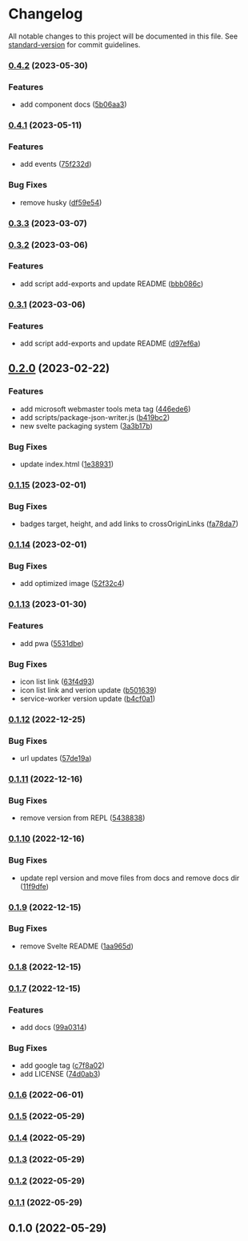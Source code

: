 # Changelog

All notable changes to this project will be documented in this file. See [standard-version](https://github.com/conventional-changelog/standard-version) for commit guidelines.

### [0.4.2](https://github.com/shinokada/svelte-bootstrap-svg-icons/compare/v0.4.1...v0.4.2) (2023-05-30)

### Features

- add component docs ([5b06aa3](https://github.com/shinokada/svelte-bootstrap-svg-icons/commit/5b06aa3313369a0b0a88b206de044bd59a95df06))

### [0.4.1](https://github.com/shinokada/svelte-bootstrap-svg-icons/compare/v0.3.3...v0.4.1) (2023-05-11)

### Features

- add events ([75f232d](https://github.com/shinokada/svelte-bootstrap-svg-icons/commit/75f232def9ced9b8d7eea25010e56288aff31bee))

### Bug Fixes

- remove husky ([df59e54](https://github.com/shinokada/svelte-bootstrap-svg-icons/commit/df59e54ead9af6cfe2283ff2c92d56094aaacc01))

### [0.3.3](https://github.com/shinokada/svelte-bootstrap-svg-icons/compare/v0.3.2...v0.3.3) (2023-03-07)

### [0.3.2](https://github.com/shinokada/svelte-bootstrap-svg-icons/compare/v0.3.1...v0.3.2) (2023-03-06)

### Features

- add script add-exports and update README ([bbb086c](https://github.com/shinokada/svelte-bootstrap-svg-icons/commit/bbb086cf0bc39440370575300e40c7b331eb1dd5))

### [0.3.1](https://github.com/shinokada/svelte-bootstrap-svg-icons/compare/v0.2.0...v0.3.1) (2023-03-06)

### Features

- add script add-exports and update README ([d97ef6a](https://github.com/shinokada/svelte-bootstrap-svg-icons/commit/d97ef6ae8533b4c334e6a514e4030d7aaf61be87))

## [0.2.0](https://github.com/shinokada/svelte-bootstrap-svg-icons/compare/v0.1.15...v0.2.0) (2023-02-22)

### Features

- add microsoft webmaster tools meta tag ([446ede6](https://github.com/shinokada/svelte-bootstrap-svg-icons/commit/446ede62ddc4ba0ba6d93b2420d9ec0638f37b00))
- add scripts/package-json-writer.js ([b419bc2](https://github.com/shinokada/svelte-bootstrap-svg-icons/commit/b419bc2626f9fc6422afa29a46435a1d3088c06a))
- new svelte packaging system ([3a3b17b](https://github.com/shinokada/svelte-bootstrap-svg-icons/commit/3a3b17bdee8b46121edca33c1c60d9d182c0428f))

### Bug Fixes

- update index.html ([1e38931](https://github.com/shinokada/svelte-bootstrap-svg-icons/commit/1e38931e68dc9c4be6bb121dc99099064878ef1f))

### [0.1.15](https://github.com/shinokada/svelte-bootstrap-svg-icons/compare/v0.1.14...v0.1.15) (2023-02-01)

### Bug Fixes

- badges target, height, and add links to crossOriginLinks ([fa78da7](https://github.com/shinokada/svelte-bootstrap-svg-icons/commit/fa78da7d7bc9642ce88bf2e883fabc23e6657508))

### [0.1.14](https://github.com/shinokada/svelte-bootstrap-svg-icons/compare/v0.1.13...v0.1.14) (2023-02-01)

### Bug Fixes

- add optimized image ([52f32c4](https://github.com/shinokada/svelte-bootstrap-svg-icons/commit/52f32c4fb085f99edb4bb65988b681dea243bd1c))

### [0.1.13](https://github.com/shinokada/svelte-bootstrap-svg-icons/compare/v0.1.12...v0.1.13) (2023-01-30)

### Features

- add pwa ([5531dbe](https://github.com/shinokada/svelte-bootstrap-svg-icons/commit/5531dbea6c2de72042f7d1a90333a6b65e5f40d3))

### Bug Fixes

- icon list link ([63f4d93](https://github.com/shinokada/svelte-bootstrap-svg-icons/commit/63f4d93918c3c1048fb24c271a678fee64bd202a))
- icon list link and verion update ([b501639](https://github.com/shinokada/svelte-bootstrap-svg-icons/commit/b5016394b1b621cbfa321b4b924b2de0645cb76d))
- service-worker version update ([b4cf0a1](https://github.com/shinokada/svelte-bootstrap-svg-icons/commit/b4cf0a1b515463810e1953162caf45cb38baecd7))

### [0.1.12](https://github.com/shinokada/svelte-bootstrap-svg-icons/compare/v0.1.11...v0.1.12) (2022-12-25)

### Bug Fixes

- url updates ([57de19a](https://github.com/shinokada/svelte-bootstrap-svg-icons/commit/57de19a4c5259e4a8499b294a6cc8ccf9b90f259))

### [0.1.11](https://github.com/shinokada/svelte-bootstrap-svg-icons/compare/v0.1.10...v0.1.11) (2022-12-16)

### Bug Fixes

- remove version from REPL ([5438838](https://github.com/shinokada/svelte-bootstrap-svg-icons/commit/54388387538ab5f41ea63b22abf289dc6b59a54c))

### [0.1.10](https://github.com/shinokada/svelte-bootstrap-svg-icons/compare/v0.1.9...v0.1.10) (2022-12-16)

### Bug Fixes

- update repl version and move files from docs and remove docs dir ([11f9dfe](https://github.com/shinokada/svelte-bootstrap-svg-icons/commit/11f9dfeb42bf06e095d30df3f406cf6903363ee8))

### [0.1.9](https://github.com/shinokada/svelte-bootstrap-svg-icons/compare/v0.1.8...v0.1.9) (2022-12-15)

### Bug Fixes

- remove Svelte README ([1aa965d](https://github.com/shinokada/svelte-bootstrap-svg-icons/commit/1aa965d7ddba6b986ddb8b93d87c4e0631dc27bd))

### [0.1.8](https://github.com/shinokada/svelte-bootstrap-svg-icons/compare/v0.1.7...v0.1.8) (2022-12-15)

### [0.1.7](https://github.com/shinokada/svelte-bootstrap-svg-icons/compare/v0.1.6...v0.1.7) (2022-12-15)

### Features

- add docs ([99a0314](https://github.com/shinokada/svelte-bootstrap-svg-icons/commit/99a03149d96308e3cb2dec1c8e0cc823ff29ae27))

### Bug Fixes

- add google tag ([c7f8a02](https://github.com/shinokada/svelte-bootstrap-svg-icons/commit/c7f8a0217013bd5a2fc04878c0875ed84381a27a))
- add LICENSE ([74d0ab3](https://github.com/shinokada/svelte-bootstrap-svg-icons/commit/74d0ab3a6a7afec07b0728c500dc002deded05d9))

### [0.1.6](https://github.com/shinokada/svelte-bootstrap-svg-icons/compare/v0.1.5...v0.1.6) (2022-06-01)

### [0.1.5](https://github.com/shinokada/svelte-bootstrap-svg-icons/compare/v0.1.4...v0.1.5) (2022-05-29)

### [0.1.4](https://github.com/shinokada/svelte-bootstrap-svg-icons/compare/v0.1.3...v0.1.4) (2022-05-29)

### [0.1.3](https://github.com/shinokada/svelte-bootstrap/compare/v0.1.2...v0.1.3) (2022-05-29)

### [0.1.2](https://github.com/shinokada/svelte-bootstrap/compare/v0.1.1...v0.1.2) (2022-05-29)

### [0.1.1](https://github.com/shinokada/svelte-bootstrap/compare/v0.1.0...v0.1.1) (2022-05-29)

## 0.1.0 (2022-05-29)
